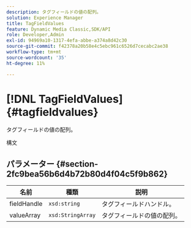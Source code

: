 ```yaml
---
description: タグフィールドの値の配列。
solution: Experience Manager
title: TagFieldValues
feature: Dynamic Media Classic,SDK/API
role: Developer,Admin
exl-id: 94969a10-1317-4efa-abbe-a374a8d42c30
source-git-commit: f42378a20b58e4c5ebc961c6526d7cecabc2ae38
workflow-type: tm+mt
source-wordcount: '35'
ht-degree: 11%

---
```


# [!DNL TagFieldValues]{#tagfieldvalues}

タグフィールドの値の配列。

構文

## パラメーター {#section-2fc9bea56b6d4b72b80d4f04c5f9b862}

| 名前 | 種類 | 説明 |
|---|---|---|
| fieldHandle | `xsd:string` | タグフィールドハンドル。 |
| valueArray | `xsd:StringArray` | タグフィールドの値の配列。 |
